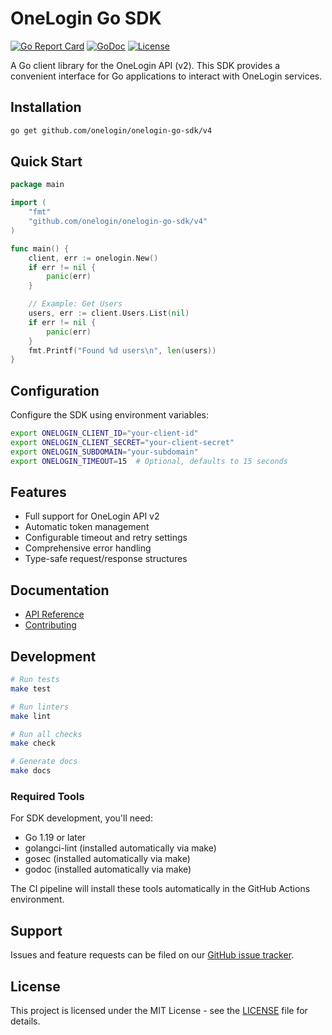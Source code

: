 # OneLogin Go SDK

[![Go Report Card](https://goreportcard.com/badge/github.com/onelogin/onelogin-go-sdk)](https://goreportcard.com/report/github.com/onelogin/onelogin-go-sdk)
[![GoDoc](https://godoc.org/github.com/onelogin/onelogin-go-sdk?status.svg)](https://godoc.org/github.com/onelogin/onelogin-go-sdk)
[![License](https://img.shields.io/badge/License-MIT-blue.svg)](LICENSE)

A Go client library for the OneLogin API (v2). This SDK provides a convenient interface for Go applications to interact with OneLogin services.

## Installation

```bash
go get github.com/onelogin/onelogin-go-sdk/v4
```

## Quick Start

```go
package main

import (
    "fmt"
    "github.com/onelogin/onelogin-go-sdk/v4"
)

func main() {
    client, err := onelogin.New()
    if err != nil {
        panic(err)
    }

    // Example: Get Users
    users, err := client.Users.List(nil)
    if err != nil {
        panic(err)
    }
    fmt.Printf("Found %d users\n", len(users))
}
```

## Configuration

Configure the SDK using environment variables:

```bash
export ONELOGIN_CLIENT_ID="your-client-id"
export ONELOGIN_CLIENT_SECRET="your-client-secret"
export ONELOGIN_SUBDOMAIN="your-subdomain"
export ONELOGIN_TIMEOUT=15  # Optional, defaults to 15 seconds
```

## Features

- Full support for OneLogin API v2
- Automatic token management
- Configurable timeout and retry settings
- Comprehensive error handling
- Type-safe request/response structures

## Documentation

- [API Reference](https://godoc.org/github.com/onelogin/onelogin-go-sdk)
- [Contributing](CONTRIBUTING.md)

## Development

```bash
# Run tests
make test

# Run linters
make lint

# Run all checks
make check

# Generate docs
make docs
```

### Required Tools

For SDK development, you'll need:

- Go 1.19 or later
- golangci-lint (installed automatically via make)
- gosec (installed automatically via make)
- godoc (installed automatically via make)

The CI pipeline will install these tools automatically in the GitHub Actions environment.

## Support

Issues and feature requests can be filed on our [GitHub issue tracker](https://github.com/onelogin/onelogin-go-sdk/issues).

## License

This project is licensed under the MIT License - see the [LICENSE](LICENSE) file for details.

